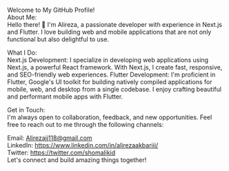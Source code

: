 Welcome to My GitHub Profile!
<br>
About Me: <br>
Hello there! 👋 I'm Alireza, a passionate developer with experience in Next.js and Flutter. I love building web and mobile applications that are not only functional but also delightful to use.

What I Do:<br>
Next.js Development: I specialize in developing web applications using Next.js, a powerful React framework. With Next.js, I create fast, responsive, and SEO-friendly web experiences.
Flutter Development: I'm proficient in Flutter, Google's UI toolkit for building natively compiled applications for mobile, web, and desktop from a single codebase. I enjoy crafting beautiful and performant mobile apps with Flutter.

Get in Touch:<br>
I'm always open to collaboration, feedback, and new opportunities. Feel free to reach out to me through the following channels:

Email: Alirezajj118@gmail.com <br>
LinkedIn: https://www.linkedin.com/in/alirezaakbariii/  <br>
Twitter: https://twitter.com/shomalikid  <br>
Let's connect and build amazing things together!  
